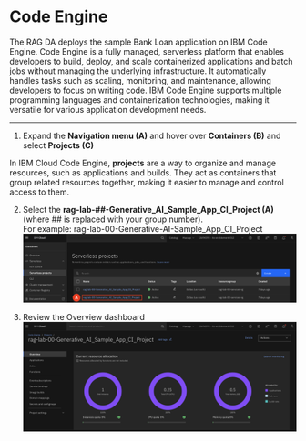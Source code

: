 # Code Engine

The RAG DA deploys the sample Bank Loan application on IBM Code Engine. Code Engine is a fully managed, serverless platform that enables developers to build, deploy, and scale containerized applications and batch jobs without managing the underlying infrastructure. It automatically handles tasks such as scaling, monitoring, and maintenance, allowing developers to focus on writing code. IBM Code Engine supports multiple programming languages and containerization technologies, making it versatile for various application development needs.

---

1. Expand the **Navigation menu (A)** and hover over **Containers (B)** and select **Projects (C)**


In IBM Cloud Code Engine, **projects** are a way to organize and manage resources, such as applications and builds. They act as containers that group related resources together, making it easier to manage and control access to them. 

2. Select the **rag-lab-##-Generative_AI_Sample_App_CI_Project (A)** (where ## is replaced with your group number). <br>
For example: rag-lab-00-Generative-AI-Sample_App_CI_Project
![alt text](../images/1.4.2-new.png)

3. Review the Overview dashboard 
![alt text](../images/1.4.3-n.png)